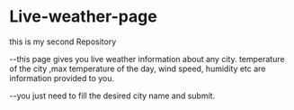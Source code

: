 # Live-weather-page
this is my second Repository

--this page gives you live weather information about any city.
 temperature of the city ,max temperature of the day, wind speed, humidity etc are information provided to you.
 
 --you just need to fill the desired city name and submit.
